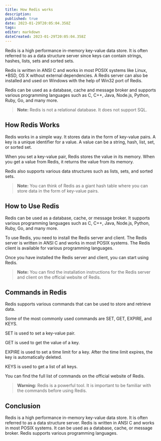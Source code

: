 ```yaml
---
title: How Redis works
description: 
published: true
date: 2023-01-29T20:05:04.358Z
tags: 
editor: markdown
dateCreated: 2023-01-29T20:05:04.358Z
---
```



Redis is a high performance in-memory key-value data store. It is often referred to as a data structure server since keys can contain strings, hashes, lists, sets and sorted sets. 

Redis is written in ANSI C and works in most POSIX systems like Linux, *BSD, OS X without external dependencies. A Redis server can also be installed and used on Windows with the help of Win32 port of Redis. 

Redis can be used as a database, cache and message broker and supports various programming languages such as C, C++, Java, Node.js, Python, Ruby, Go, and many more. 

> **Note:**
> Redis is not a relational database. It does not support SQL. 

## How Redis Works

Redis works in a simple way. It stores data in the form of key-value pairs. A key is a unique identifier for a value. A value can be a string, hash, list, set, or sorted set. 

When you set a key-value pair, Redis stores the value in its memory. When you get a value from Redis, it returns the value from its memory. 

Redis also supports various data structures such as lists, sets, and sorted sets. 

> **Note:**
> You can think of Redis as a giant hash table where you can store data in the form of key-value pairs. 

## How to Use Redis

Redis can be used as a database, cache, or message broker. It supports various programming languages such as C, C++, Java, Node.js, Python, Ruby, Go, and many more. 

To use Redis, you need to install the Redis server and client. The Redis server is written in ANSI C and works in most POSIX systems. The Redis client is available for various programming languages. 

Once you have installed the Redis server and client, you can start using Redis. 

> **Note:**
> You can find the installation instructions for the Redis server and client on the official website of Redis. 

## Commands in Redis

Redis supports various commands that can be used to store and retrieve data. 

Some of the most commonly used commands are SET, GET, EXPIRE, and KEYS. 

SET is used to set a key-value pair. 

GET is used to get the value of a key. 

EXPIRE is used to set a time limit for a key. After the time limit expires, the key is automatically deleted. 

KEYS is used to get a list of all keys. 

You can find the full list of commands on the official website of Redis. 

> **Warning:**
> Redis is a powerful tool. It is important to be familiar with the commands before using Redis. 

## Conclusion

Redis is a high performance in-memory key-value data store. It is often referred to as a data structure server. Redis is written in ANSI C and works in most POSIX systems. It can be used as a database, cache, or message broker. Redis supports various programming languages.